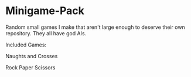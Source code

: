 # Minigame-Pack
Random small games I make that aren't large enough to deserve their own repository.
They all have god AIs.


Included Games:

Naughts and Crosses

Rock Paper Scissors
